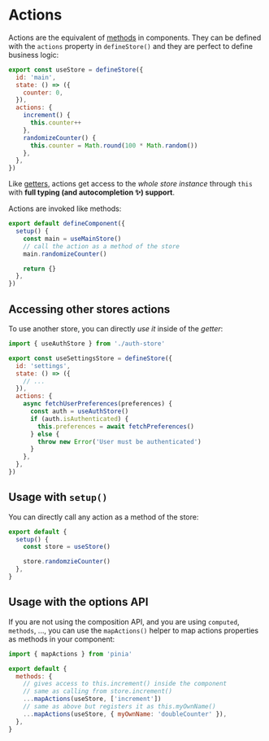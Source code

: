 # Actions

Actions are the equivalent of [methods](https://v3.vuejs.org/guide/data-methods.html#methods) in components. They can be defined with the `actions` property in `defineStore()` and they are perfect to define business logic:

```js
export const useStore = defineStore({
  id: 'main',
  state: () => ({
    counter: 0,
  }),
  actions: {
    increment() {
      this.counter++
    },
    randomizeCounter() {
      this.counter = Math.round(100 * Math.random())
    },
  },
})
```

Like [getters](./getters.md), actions get access to the _whole store instance_ through `this` with **full typing (and autocompletion ✨) support**.

Actions are invoked like methods:

```js
export default defineComponent({
  setup() {
    const main = useMainStore()
    // call the action as a method of the store
    main.randomizeCounter()

    return {}
  },
})
```

## Accessing other stores actions

To use another store, you can directly _use it_ inside of the _getter_:

```js
import { useAuthStore } from './auth-store'

export const useSettingsStore = defineStore({
  id: 'settings',
  state: () => ({
    // ...
  }),
  actions: {
    async fetchUserPreferences(preferences) {
      const auth = useAuthStore()
      if (auth.isAuthenticated) {
        this.preferences = await fetchPreferences()
      } else {
        throw new Error('User must be authenticated')
      }
    },
  },
})
```

## Usage with `setup()`

You can directly call any action as a method of the store:

```js
export default {
  setup() {
    const store = useStore()

    store.randomzieCounter()
  },
}
```

## Usage with the options API

If you are not using the composition API, and you are using `computed`, `methods`, ..., you can use the `mapActions()` helper to map actions properties as methods in your component:

```js
import { mapActions } from 'pinia'

export default {
  methods: {
    // gives access to this.increment() inside the component
    // same as calling from store.increment()
    ...mapActions(useStore, ['increment'])
    // same as above but registers it as this.myOwnName()
    ...mapActions(useStore, { myOwnName: 'doubleCounter' }),
  },
}
```
